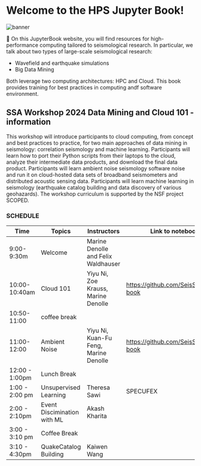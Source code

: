 # Welcome to the HPS Jupyter Book!


![banner](img/banner.png)

📖 On this JupyterBook website, you will find resources for high-performance computing tailored to seismological research. In particular, we talk about two types of large-scale seismological research:
* Wavefield and earthquake simulations
* Big Data Mining

Both leverage two computing architectures: HPC and Cloud. This book provides training for best practices in computing andf software environment.


## SSA Workshop 2024 Data Mining and Cloud 101 - information

This workshop will introduce participants to cloud computing, from concept and best practices to practice, for two main approaches of data mining in seismology: correlation seismology and machine learning. Participants will learn how to port their Python scripts from their laptops to the cloud, analyze their intermediate data products, and download the final data product. Participants will learn ambient noise seismology software noise and run it on cloud-hosted data sets of broadband seismometers and distributed acoustic sensing data. Participants will learn machine learning in seismology (earthquake catalog building and data discovery of various geohazards). The workshop curriculum is supported by the NSF project SCOPED.

### SCHEDULE

| Time | Topics | Instructors |  Link to notebook or slides |
| --- | --- | ---| --- |
| 9:00-9:30m |  Welcome  | Marine Denolle and Felix Waldhauser| |
| 10:00-10:40am | Cloud 101 | Yiyu Ni, Zoe Krauss, Marine Denolle | https://github.com/SeisSCOPED/seis_cloud, [book](./chapters/cloud/AWS_101.md)|
| 10:50-11:00 | coffee break | | 
| 11:00-12:00 | Ambient Noise | Yiyu Ni, Kuan-Fu Feng, Marine Denolle | https://github.com/SeisSCOPED/noisepy, [book](./chapters/noise/noisepy.md)|
| 12:00 - 1:00pm| Lunch Break ||
| 1:00 - 2:00 pm | Unsupervised Learning | Theresa Sawi | SPECUFEX|
| 2:00 - 2:10pm | Event Discimination with ML | Akash Kharita | |
| 3:00 - 3:10 pm  | Coffee Break ||
| 3:10 - 4:30pm | QuakeCatalog Building |  Kaiwen Wang ||

